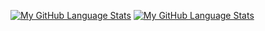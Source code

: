 
  [![My GitHub Language Stats](https://github-readme-stats.vercel.app/api/top-langs/?username=IAmTheOnion&theme=tokyonight)]()
  [![My GitHub Language Stats](https://github-readme-stats.vercel.app/api/top-langs/?username=IAmTheOnion&theme=tokyonight)]()
